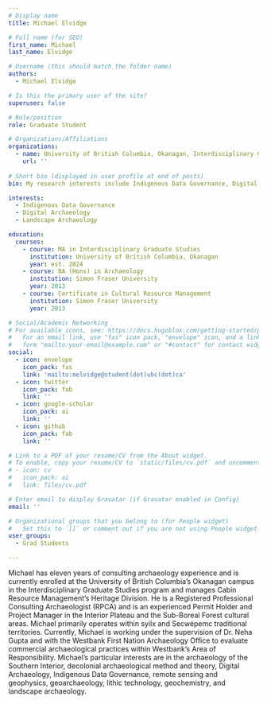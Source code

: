 ```yaml
---
# Display name
title: Michael Elvidge

# Full name (for SEO)
first_name: Michael
last_name: Elvidge

# Username (this should match the folder name)
authors:
  - Michael Elvidge

# Is this the primary user of the site?
superuser: false

# Role/position
role: Graduate Student

# Organizations/Affiliations
organizations:
  - name: University of British Columbia, Okanagan, Interdisciplinary Graduate Studies, Digital Arts and Humanities
    url: ''
    
# Short bio (displayed in user profile at end of posts)
bio: My research interests include Indigenous Data Governance, Digital Archaeology, and Landscape Archaeology and their relationship to commercial archaeological practice. 

interests:
  - Indigenous Data Governance 
  - Digital Archaeology
  - Landscape Archaeology

education:
  courses:
    - course: MA in Interdisciplinary Graduate Studies 
      institution: University of British Columbia, Okanagan
      year: est. 2024
    - course: BA (Hons) in Archaeology 
      institution: Simon Fraser University 
      year: 2013
    - course: Certificate in Cultural Resource Management
      institution: Simon Fraser University
      year: 2013

# Social/Academic Networking
# For available icons, see: https://docs.hugoblox.com/getting-started/page-builder/#icons
#   For an email link, use "fas" icon pack, "envelope" icon, and a link in the
#   form "mailto:your-email@example.com" or "#contact" for contact widget.
social:
  - icon: envelope
    icon_pack: fas
    link: 'mailto:melvidge@student(dot)ubc(dot)ca'
  - icon: twitter
    icon_pack: fab
    link: ''
  - icon: google-scholar
    icon_pack: ai
    link: ''
  - icon: github
    icon_pack: fab
    link: ''

# Link to a PDF of your resume/CV from the About widget.
# To enable, copy your resume/CV to `static/files/cv.pdf` and uncomment the lines below.
# - icon: cv
#   icon_pack: ai
#   link: files/cv.pdf

# Enter email to display Gravatar (if Gravatar enabled in Config)
email: ''

# Organizational groups that you belong to (for People widget)
#   Set this to `[]` or comment out if you are not using People widget.
user_groups:
  - Grad Students

---
```


Michael has eleven years of consulting archaeology experience and is currently enrolled at the University of British Columbia’s Okanagan campus in the Interdisciplinary Graduate Studies program and manages Cabin Resource Management’s Heritage Division. He is a Registered Professional Consulting Archaeologist (RPCA) and is an experienced Permit Holder and Project Manager in the Interior Plateau and the Sub-Boreal Forest cultural areas. Michael primarily operates within syilx and Secwépemc traditional territories. Currently, Michael is working under the supervision of Dr. Neha Gupta and with the Westbank First Nation Archaeology Office to evaluate commercial archaeological practices within Westbank’s Area of Responsibility. Michael’s particular interests are in the archaeology of the Southern Interior, decolonial archaeological method and theory, Digital Archaeology, Indigenous Data Governance, remote sensing and geophysics, geoarchaeology, lithic technology, geochemistry, and landscape archaeology. 

